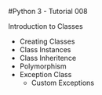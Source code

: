 #Python 3 - Tutorial 008

Introduction to Classes
  - Creating Classes
  - Class Instances
  - Class Inheritence
  - Polymorphism
  - Exception Class
    - Custom Exceptions